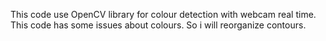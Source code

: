 This code use OpenCV library for colour detection with webcam real time. 
This code has some issues about colours. So i will reorganize contours.
